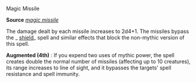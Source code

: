 Magic Missile

**Source** [_magic missile_](spells/magicMissile#_magic-missile)

The damage dealt by each missile increases to 2d4+1. The missiles bypass the _ [shield](spells/shield#_shield)_ spell and similar effects that block the non-mythic version of this spell.

**Augmented (4th)** : If you expend two uses of mythic power, the spell creates double the normal number of missiles (affecting up to 10 creatures), its range increases to line of sight, and it bypasses the targets' spell resistance and spell immunity.

